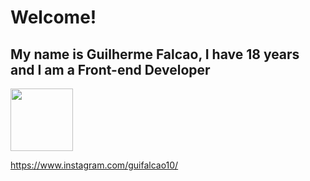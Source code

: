 # Welcome! 

## My name is Guilherme Falcao, I have 18 years and I am a Front-end Developer



<a href='https://www.linkedin.com/in/devguilhermefalcao'><img height= '100px' width= '100px' src="https://cdn.jsdelivr.net/gh/devicons/devicon/icons/linkedin/linkedin-original.svg" /></a>
                    
          


https://www.instagram.com/guifalcao10/

<!--
**guifalcs/Guifalcs** is a ✨ _special_ ✨ repository because its `README.md` (this file) appears on your GitHub profile.

Here are some ideas to get you started:

- 🔭 I’m currently working on ...
- 🌱 I’m currently learning ...
- 👯 I’m looking to collaborate on ...
- 🤔 I’m looking for help with ...
- 💬 Ask me about ...
- 📫 How to reach me: ...
- 😄 Pronouns: ...
- ⚡ Fun fact: ...
-->
